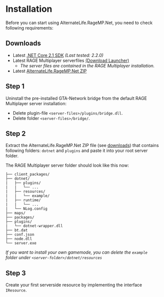 # **Installation**

Before you can start using AlternateLife.RageMP.Net, you need to check following requirements:

## Downloads

- Latest [.NET Core 2.1 SDK](https://www.microsoft.com/net/download/dotnet-core/2.2) *(Last tested: 2.2.0)*
- Latest RAGE Multiplayer serverfiles [(Download Launcher)](https://www.rage.mp)    
   - *The server files are contained in the RAGE Multiplayer installation.*
- Latest [AlternateLife.RageMP.Net ZIP](https://github.com/AlternateLife/RageMP.Net/releases/latest)

## Step 1

Uninstall the pre-installed GTA-Network bridge from the default RAGE Multiplayer server installation:

- Delete plugin-file `<server-files>/plugins/bridge.dll`.
- Delete folder `<server-files>/bridge/`.

## Step 2

Extract the AlternateLife.RageMP.Net ZIP file (see [downloads](#downloads)) that contains following folders: `dotnet` and `plugins` and paste it into your root server folder.

The RAGE Multiplayer server folder should look like this now:

```text
├── client_packages/
├── dotnet/
|   ├── plugins/
|   |   └── ...
|   ├── resources/
|   |   └── example/
|   ├── runtime/
|   |   └── ...
|   └── NLog.config
├── maps/
├── packages/
├── plugins/
|   └── dotnet-wrapper.dll
├── bt.dat
├── conf.json
├── node.dll
└── server.exe
```

*If you want to install your own gamemode, you can delete the `example` folder under `<server-folder>/dotnet/resources`*

## Step 3

Create your first serverside resource by implementing the interface `IResource`.